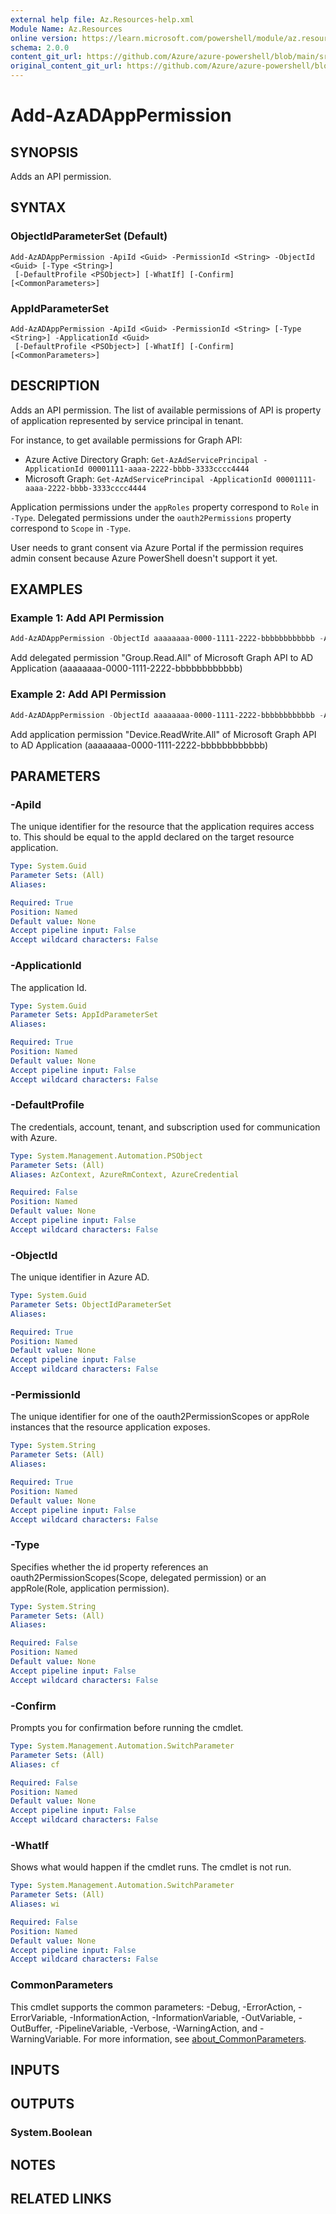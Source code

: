 ```yaml
---
external help file: Az.Resources-help.xml
Module Name: Az.Resources
online version: https://learn.microsoft.com/powershell/module/az.resources/add-azadapppermission
schema: 2.0.0
content_git_url: https://github.com/Azure/azure-powershell/blob/main/src/Resources/Resources/help/Add-AzADAppPermission.md
original_content_git_url: https://github.com/Azure/azure-powershell/blob/main/src/Resources/Resources/help/Add-AzADAppPermission.md
---
```


# Add-AzADAppPermission

## SYNOPSIS
Adds an API permission.

## SYNTAX

### ObjectIdParameterSet (Default)
```
Add-AzADAppPermission -ApiId <Guid> -PermissionId <String> -ObjectId <Guid> [-Type <String>]
 [-DefaultProfile <PSObject>] [-WhatIf] [-Confirm] [<CommonParameters>]
```

### AppIdParameterSet
```
Add-AzADAppPermission -ApiId <Guid> -PermissionId <String> [-Type <String>] -ApplicationId <Guid>
 [-DefaultProfile <PSObject>] [-WhatIf] [-Confirm] [<CommonParameters>]
```

## DESCRIPTION
Adds an API permission.
The list of available permissions of API is property of application represented by service principal in tenant.

For instance, to get available permissions for Graph API:
* Azure Active Directory Graph: `Get-AzAdServicePrincipal -ApplicationId 00001111-aaaa-2222-bbbb-3333cccc4444`
* Microsoft Graph: `Get-AzAdServicePrincipal -ApplicationId 00001111-aaaa-2222-bbbb-3333cccc4444`

Application permissions under the `appRoles` property correspond to `Role` in `-Type`.
Delegated permissions under the `oauth2Permissions` property correspond to `Scope` in `-Type`.

User needs to grant consent via Azure Portal if the permission requires admin consent because Azure PowerShell doesn't support it yet.

## EXAMPLES

### Example 1: Add API Permission
```powershell
Add-AzADAppPermission -ObjectId aaaaaaaa-0000-1111-2222-bbbbbbbbbbbb -ApiId 00001111-aaaa-2222-bbbb-3333cccc4444 -PermissionId 5f8c59db-677d-491f-a6b8-5f174b11ec1d
```

Add delegated permission "Group.Read.All" of Microsoft Graph API to AD Application (aaaaaaaa-0000-1111-2222-bbbbbbbbbbbb)

### Example 2: Add API Permission
```powershell
Add-AzADAppPermission -ObjectId aaaaaaaa-0000-1111-2222-bbbbbbbbbbbb -ApiId 00001111-aaaa-2222-bbbb-3333cccc4444 -PermissionId 1138cb37-bd11-4084-a2b7-9f71582aeddb -Type Role
```

Add application permission "Device.ReadWrite.All" of Microsoft Graph API to AD Application (aaaaaaaa-0000-1111-2222-bbbbbbbbbbbb)

## PARAMETERS

### -ApiId
The unique identifier for the resource that the application requires access to.
This should be equal to the appId declared on the target resource application.

```yaml
Type: System.Guid
Parameter Sets: (All)
Aliases:

Required: True
Position: Named
Default value: None
Accept pipeline input: False
Accept wildcard characters: False
```

### -ApplicationId
The application Id.

```yaml
Type: System.Guid
Parameter Sets: AppIdParameterSet
Aliases:

Required: True
Position: Named
Default value: None
Accept pipeline input: False
Accept wildcard characters: False
```

### -DefaultProfile
The credentials, account, tenant, and subscription used for communication with Azure.

```yaml
Type: System.Management.Automation.PSObject
Parameter Sets: (All)
Aliases: AzContext, AzureRmContext, AzureCredential

Required: False
Position: Named
Default value: None
Accept pipeline input: False
Accept wildcard characters: False
```

### -ObjectId
The unique identifier in Azure AD.

```yaml
Type: System.Guid
Parameter Sets: ObjectIdParameterSet
Aliases:

Required: True
Position: Named
Default value: None
Accept pipeline input: False
Accept wildcard characters: False
```

### -PermissionId
The unique identifier for one of the oauth2PermissionScopes or appRole instances that the resource application exposes.

```yaml
Type: System.String
Parameter Sets: (All)
Aliases:

Required: True
Position: Named
Default value: None
Accept pipeline input: False
Accept wildcard characters: False
```

### -Type
Specifies whether the id property references an oauth2PermissionScopes(Scope, delegated permission) or an appRole(Role, application permission).

```yaml
Type: System.String
Parameter Sets: (All)
Aliases:

Required: False
Position: Named
Default value: None
Accept pipeline input: False
Accept wildcard characters: False
```

### -Confirm
Prompts you for confirmation before running the cmdlet.

```yaml
Type: System.Management.Automation.SwitchParameter
Parameter Sets: (All)
Aliases: cf

Required: False
Position: Named
Default value: None
Accept pipeline input: False
Accept wildcard characters: False
```

### -WhatIf
Shows what would happen if the cmdlet runs.
The cmdlet is not run.

```yaml
Type: System.Management.Automation.SwitchParameter
Parameter Sets: (All)
Aliases: wi

Required: False
Position: Named
Default value: None
Accept pipeline input: False
Accept wildcard characters: False
```

### CommonParameters
This cmdlet supports the common parameters: -Debug, -ErrorAction, -ErrorVariable, -InformationAction, -InformationVariable, -OutVariable, -OutBuffer, -PipelineVariable, -Verbose, -WarningAction, and -WarningVariable. For more information, see [about_CommonParameters](http://go.microsoft.com/fwlink/?LinkID=113216).

## INPUTS

## OUTPUTS

### System.Boolean

## NOTES

## RELATED LINKS
